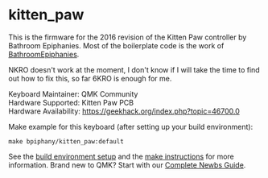 kitten_paw
==========

This is the firmware for the 2016 revision of the Kitten Paw controller by Bathroom Epiphanies. Most of the boilerplate code is the work of [BathroomEpiphanies](https://github.com/BathroomEpiphanies).

NKRO doesn't work at the moment, I don't know if I will take the time to find out how to fix this, so far 6KRO is enough for me.

Keyboard Maintainer: QMK Community  
Hardware Supported: Kitten Paw PCB  
Hardware Availability: https://geekhack.org/index.php?topic=46700.0

Make example for this keyboard (after setting up your build environment):

    make bpiphany/kitten_paw:default

See the [build environment setup](https://docs.qmk.fm/#/getting_started_build_tools) and the [make instructions](https://docs.qmk.fm/#/getting_started_make_guide) for more information. Brand new to QMK? Start with our [Complete Newbs Guide](https://docs.qmk.fm/#/newbs).
